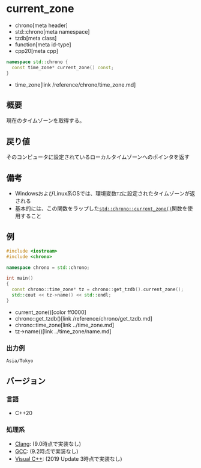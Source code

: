 # current_zone
* chrono[meta header]
* std::chrono[meta namespace]
* tzdb[meta class]
* function[meta id-type]
* cpp20[meta cpp]

```cpp
namespace std::chrono {
  const time_zone* current_zone() const;
}
```
* time_zone[link /reference/chrono/time_zone.md]

## 概要
現在のタイムゾーンを取得する。


## 戻り値
そのコンピュータに設定されているローカルタイムゾーンへのポインタを返す


## 備考
- WindowsおよびLinux系OSでは、環境変数`TZ`に設定されたタイムゾーンが返される
- 基本的には、この関数をラップした[`std::chrono::current_zone()`](/reference/chrono/current_zone.md)関数を使用すること


## 例
```cpp example
#include <iostream>
#include <chrono>

namespace chrono = std::chrono;

int main()
{
  const chrono::time_zone* tz = chrono::get_tzdb().current_zone();
  std::cout << tz->name() << std::endl;
}
```
* current_zone()[color ff0000]
* chrono::get_tzdb()[link /reference/chrono/get_tzdb.md]
* chrono::time_zone[link ../time_zone.md]
* tz->name()[link ../time_zone/name.md]

### 出力例
```
Asia/Tokyo
```

## バージョン
### 言語
- C++20

### 処理系
- [Clang](/implementation.md#clang): (9.0時点で実装なし)
- [GCC](/implementation.md#gcc): (9.2時点で実装なし)
- [Visual C++](/implementation.md#visual_cpp): (2019 Update 3時点で実装なし)
